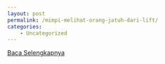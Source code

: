 ```yaml
---
layout: post
permalink: /mimpi-melihat-orang-jatuh-dari-lift/
categories:
    - Uncategorized
---
```


[Baca Selengkapnya](/08)